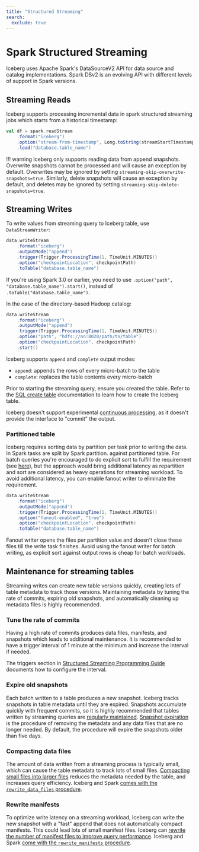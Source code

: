 ```yaml
---
title: "Structured Streaming"
search:
  exclude: true
---
```

<!--
 - Licensed to the Apache Software Foundation (ASF) under one or more
 - contributor license agreements.  See the NOTICE file distributed with
 - this work for additional information regarding copyright ownership.
 - The ASF licenses this file to You under the Apache License, Version 2.0
 - (the "License"); you may not use this file except in compliance with
 - the License.  You may obtain a copy of the License at
 -
 -   http://www.apache.org/licenses/LICENSE-2.0
 -
 - Unless required by applicable law or agreed to in writing, software
 - distributed under the License is distributed on an "AS IS" BASIS,
 - WITHOUT WARRANTIES OR CONDITIONS OF ANY KIND, either express or implied.
 - See the License for the specific language governing permissions and
 - limitations under the License.
 -->

# Spark Structured Streaming

Iceberg uses Apache Spark's DataSourceV2 API for data source and catalog implementations. Spark DSv2 is an evolving API with different levels of support in Spark versions.

## Streaming Reads

Iceberg supports processing incremental data in spark structured streaming jobs which starts from a historical timestamp:

```scala
val df = spark.readStream
    .format("iceberg")
    .option("stream-from-timestamp", Long.toString(streamStartTimestamp))
    .load("database.table_name")
```

!!! warning
    Iceberg only supports reading data from append snapshots. Overwrite snapshots cannot be processed and will cause an exception by default. Overwrites may be ignored by setting `streaming-skip-overwrite-snapshots=true`. Similarly, delete snapshots will cause an exception by default, and deletes may be ignored by setting `streaming-skip-delete-snapshots=true`.

## Streaming Writes

To write values from streaming query to Iceberg table, use `DataStreamWriter`:

```scala
data.writeStream
    .format("iceberg")
    .outputMode("append")
    .trigger(Trigger.ProcessingTime(1, TimeUnit.MINUTES))
    .option("checkpointLocation", checkpointPath)
    .toTable("database.table_name")
```

If you're using Spark 3.0 or earlier, you need to use `.option("path", "database.table_name").start()`, instead of `.toTable("database.table_name")`.

In the case of the directory-based Hadoop catalog:

```scala
data.writeStream
    .format("iceberg")
    .outputMode("append")
    .trigger(Trigger.ProcessingTime(1, TimeUnit.MINUTES))
    .option("path", "hdfs://nn:8020/path/to/table") 
    .option("checkpointLocation", checkpointPath)
    .start()
```

Iceberg supports `append` and `complete` output modes:

* `append`: appends the rows of every micro-batch to the table
* `complete`: replaces the table contents every micro-batch

Prior to starting the streaming query, ensure you created the table. Refer to the [SQL create table](../spark-ddl.md#create-table) documentation to learn how to create the Iceberg table.

Iceberg doesn't support experimental [continuous processing](https://spark.apache.org/docs/latest/structured-streaming-programming-guide.html#continuous-processing), as it doesn't provide the interface to "commit" the output.

### Partitioned table

Iceberg requires sorting data by partition per task prior to writing the data. In Spark tasks are split by Spark partition.
against partitioned table. For batch queries you're encouraged to do explicit sort to fulfill the requirement
(see [here](../spark-writes.md#writing-distribution-modes)), but the approach would bring additional latency as
repartition and sort are considered as heavy operations for streaming workload. To avoid additional latency, you can
enable fanout writer to eliminate the requirement.

```scala
data.writeStream
    .format("iceberg")
    .outputMode("append")
    .trigger(Trigger.ProcessingTime(1, TimeUnit.MINUTES))
    .option("fanout-enabled", "true")
    .option("checkpointLocation", checkpointPath)
    .toTable("database.table_name")
```

Fanout writer opens the files per partition value and doesn't close these files till the write task finishes. Avoid using the fanout writer for batch writing, as explicit sort against output rows is cheap for batch workloads.

## Maintenance for streaming tables

Streaming writes can create new table versions quickly, creating lots of table metadata to track those versions.
Maintaining metadata by tuning the rate of commits, expiring old snapshots, and automatically cleaning up metadata files
is highly recommended.

### Tune the rate of commits

Having a high rate of commits produces data files, manifests, and snapshots which leads to additional maintenance. It is recommended to have a trigger interval of 1 minute at the minimum and increase the interval if needed.

The triggers section in [Structured Streaming Programming Guide](https://spark.apache.org/docs/latest/structured-streaming-programming-guide.html#triggers)
documents how to configure the interval.

### Expire old snapshots

Each batch written to a table produces a new snapshot. Iceberg tracks snapshots in table metadata until they are expired. Snapshots accumulate quickly with frequent commits, so it is highly recommended that tables written by streaming queries are [regularly maintained](../maintenance.md#expire-snapshots). [Snapshot expiration](../spark-procedures.md#expire_snapshots) is the procedure of removing the metadata and any data files that are no longer needed. By default, the procedure will expire the snapshots older than five days. 

### Compacting data files

The amount of data written from a streaming process is typically small, which can cause the table metadata to track lots of small files. [Compacting small files into larger files](../maintenance.md#compact-data-files) reduces the metadata needed by the table, and increases query efficiency. Iceberg and Spark [comes with the `rewrite_data_files` procedure](../spark-procedures.md#rewrite_data_files).

### Rewrite manifests

To optimize write latency on a streaming workload, Iceberg can write the new snapshot with a "fast" append that does not automatically compact manifests.
This could lead lots of small manifest files. Iceberg can [rewrite the number of manifest files to improve query performance](../maintenance.md#rewrite-manifests). Iceberg and Spark [come with the `rewrite_manifests` procedure](../spark-procedures.md#rewrite_manifests).
